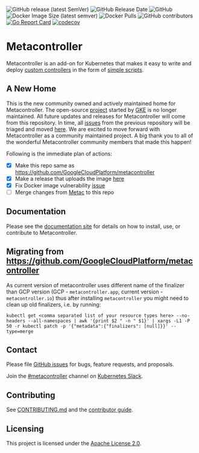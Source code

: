 ![GitHub release (latest SemVer)](https://img.shields.io/github/v/release/metacontroller/metacontroller)
![GitHub Release Date](https://img.shields.io/github/release-date/metacontroller/metacontroller)
![GitHub](https://img.shields.io/github/license/metacontroller/metacontroller)
![Docker Image Size (latest semver)](https://img.shields.io/docker/image-size/metacontrollerio/metacontroller)
![Docker Pulls](https://img.shields.io/docker/pulls/metacontrollerio/metacontroller)
![GitHub contributors](https://img.shields.io/github/contributors/metacontroller/metacontroller)
[![Go Report Card](https://goreportcard.com/badge/github.com/metacontroller/metacontroller)](https://goreportcard.com/report/github.com/metacontroller/metacontroller)
[![codecov](https://codecov.io/gh/metacontroller/metacontroller/branch/master/graph/badge.svg?token=VU0L35J51Z)](https://codecov.io/gh/metacontroller/metacontroller)

# Metacontroller

Metacontroller is an add-on for Kubernetes that makes it easy to write and
deploy [custom controllers](https://kubernetes.io/docs/concepts/api-extension/custom-resources/#custom-controllers)
in the form of [simple scripts](https://metacontroller.github.io/metacontroller/).

## A New Home
This is the new community owned and actively maintained home for Metacontroller. The open-source [project](https://github.com/GoogleCloudPlatform/metacontroller) started by [GKE](https://cloud.google.com/kubernetes-engine/) is no longer maintained. All future updates and releases for Metacontroller will come from this repository. In time, all [issues](https://github.com/GoogleCloudPlatform/metacontroller/issues) from the previous repository will be triaged and moved [here](https://github.com/metacontroller/metacontroller/issues). We are excited to move forward with Metacontroller as a community maintained project. A big thank you to all of the wonderful Metacontroller community members that made this happen!

Following is the immediate plan of actions:
- [x] Make this repo same as https://github.com/GoogleCloudPlatform/metacontroller
- [x] Make a release that uploads the image [here](https://hub.docker.com/orgs/metacontrollerio)
- [x] Fix Docker image vulnerability [issue](https://github.com/GoogleCloudPlatform/metacontroller/issues/202)
- [ ] Merge changes from [Metac](https://github.com/AmitKumarDas/metac) to this repo

## Documentation

Please see the [documentation site](https://metacontroller.github.io/metacontroller/) for details
on how to install, use, or contribute to Metacontroller.

## Migrating from https://github.com/GoogleCloudPlatform/metacontroller
As current version of metacontroller uses different name of the finalizer than GCP version (GCP - `metacontroller.app`, 
current version - `metacontroller.io`) thus after installing `metacontroller` you might need to clean up old finalizers, 
i.e. by running:
```shell
kubectl get <comma separated list of your resource types here> --no-headers --all-namespaces | awk '{print $2 " -n " $1}' | xargs -L1 -P 50 -r kubectl patch -p '{"metadata":{"finalizers": [null]}}' --type=merge
```

## Contact

Please file [GitHub issues](https://github.com/metacontroller/metacontroller/issues) for bugs, feature requests, and proposals.

Join the [#metacontroller](https://kubernetes.slack.com/messages/metacontroller/) channel on
[Kubernetes Slack](http://slack.kubernetes.io).


## Contributing

See [CONTRIBUTING.md](CONTRIBUTING.md) and the
[contributor guide](https://metacontroller.github.io/metacontroller/contrib.html).

## Licensing

This project is licensed under the [Apache License 2.0](LICENSE).
